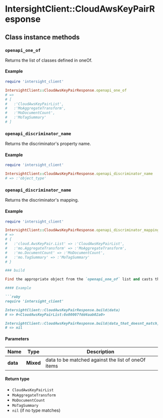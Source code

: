 # IntersightClient::CloudAwsKeyPairResponse

## Class instance methods

### `openapi_one_of`

Returns the list of classes defined in oneOf.

#### Example

```ruby
require 'intersight_client'

IntersightClient::CloudAwsKeyPairResponse.openapi_one_of
# =>
# [
#   :'CloudAwsKeyPairList',
#   :'MoAggregateTransform',
#   :'MoDocumentCount',
#   :'MoTagSummary'
# ]
```

### `openapi_discriminator_name`

Returns the discriminator's property name.

#### Example

```ruby
require 'intersight_client'

IntersightClient::CloudAwsKeyPairResponse.openapi_discriminator_name
# => :'object_type'
```

### `openapi_discriminator_name`

Returns the discriminator's mapping.

#### Example

```ruby
require 'intersight_client'

IntersightClient::CloudAwsKeyPairResponse.openapi_discriminator_mapping
# =>
# {
#   :'cloud.AwsKeyPair.List' => :'CloudAwsKeyPairList',
#   :'mo.AggregateTransform' => :'MoAggregateTransform',
#   :'mo.DocumentCount' => :'MoDocumentCount',
#   :'mo.TagSummary' => :'MoTagSummary'
# }

### build

Find the appropriate object from the `openapi_one_of` list and casts the data into it.

#### Example

```ruby
require 'intersight_client'

IntersightClient::CloudAwsKeyPairResponse.build(data)
# => #<CloudAwsKeyPairList:0x00007fdd4aab02a0>

IntersightClient::CloudAwsKeyPairResponse.build(data_that_doesnt_match)
# => nil
```

#### Parameters

| Name | Type | Description |
| ---- | ---- | ----------- |
| **data** | **Mixed** | data to be matched against the list of oneOf items |

#### Return type

- `CloudAwsKeyPairList`
- `MoAggregateTransform`
- `MoDocumentCount`
- `MoTagSummary`
- `nil` (if no type matches)

